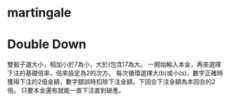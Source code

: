 # martingale 
# Double Down
雙骰子選大小，相加小於7為小，大於(包含)7為大。 一開始輸入本金，再來選擇下注的基礎倍率，倍率設定為2的次方。 每次循環選擇大(b)或小(s)，數字正確時獲得下注的2倍金額，數字錯誤時扣除下注金額，下回合下注金額為本回合的2倍。 只要本金還有就能一直下注直到破產。
